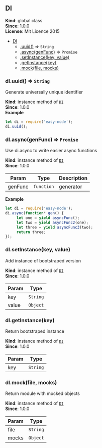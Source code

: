 <a name="DI"></a>
## DI
**Kind**: global class  
**Since**: 1.0.0  
**License**: Mit Licence 2015  

* [DI](#DI)
  * [.uuid()](#DI+uuid) ⇒ <code>String</code>
  * [.async(genFunc)](#DI+async) ⇒ <code>Promise</code>
  * [.setInstance(key, value)](#DI+setInstance)
  * [.getInstance(key)](#DI+getInstance)
  * [.mock(file, mocks)](#DI+mock)

<a name="DI+uuid"></a>
### dI.uuid() ⇒ <code>String</code>
Generate universally unique identifier

**Kind**: instance method of <code>[DI](#DI)</code>  
**Since**: 1.0.0  
**Example**  
```js
let di = require('easy-node');
di.uuid();
```
<a name="DI+async"></a>
### dI.async(genFunc) ⇒ <code>Promise</code>
Use di.async to write easier async functions

**Kind**: instance method of <code>[DI](#DI)</code>  
**Since**: 1.0.0  

| Param | Type | Description |
| --- | --- | --- |
| genFunc | <code>function</code> | generator |

**Example**  
```js
let di = require('easy-node');
di.async(function* gen() {
     let one = yield asyncFunc();
     let two = yield asyncFunc2(one);
     let three = yield asyncFunc3(two);
     return three;
});
```
<a name="DI+setInstance"></a>
### dI.setInstance(key, value)
Add instance of bootstraped version

**Kind**: instance method of <code>[DI](#DI)</code>  
**Since**: 1.0.0  

| Param | Type |
| --- | --- |
| key | <code>String</code> | 
| value | <code>Object</code> | 

<a name="DI+getInstance"></a>
### dI.getInstance(key)
Return bootstraped instance

**Kind**: instance method of <code>[DI](#DI)</code>  
**Since**: 1.0.0  

| Param | Type |
| --- | --- |
| key | <code>String</code> | 

<a name="DI+mock"></a>
### dI.mock(file, mocks)
Return module with mocked objects

**Kind**: instance method of <code>[DI](#DI)</code>  
**Since**: 1.0.0  

| Param | Type |
| --- | --- |
| file | <code>String</code> | 
| mocks | <code>Object</code> | 

